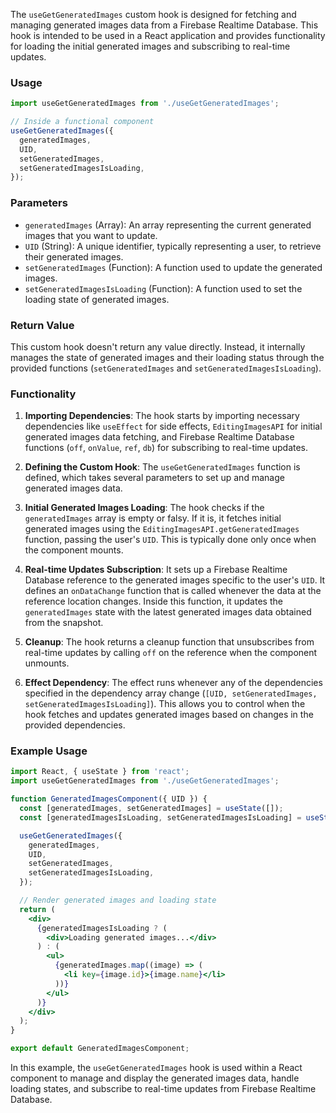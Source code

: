 The `useGetGeneratedImages` custom hook is designed for fetching and managing generated images data from a Firebase Realtime Database. This hook is intended to be used in a React application and provides functionality for loading the initial generated images and subscribing to real-time updates.

### Usage
```jsx static
import useGetGeneratedImages from './useGetGeneratedImages';

// Inside a functional component
useGetGeneratedImages({
  generatedImages,
  UID,
  setGeneratedImages,
  setGeneratedImagesIsLoading,
});
```

### Parameters
- `generatedImages` (Array): An array representing the current generated images that you want to update.
- `UID` (String): A unique identifier, typically representing a user, to retrieve their generated images.
- `setGeneratedImages` (Function): A function used to update the generated images.
- `setGeneratedImagesIsLoading` (Function): A function used to set the loading state of generated images.

### Return Value
This custom hook doesn't return any value directly. Instead, it internally manages the state of generated images and their loading status through the provided functions (`setGeneratedImages` and `setGeneratedImagesIsLoading`).

### Functionality
1. **Importing Dependencies**: The hook starts by importing necessary dependencies like `useEffect` for side effects, `EditingImagesAPI` for initial generated images data fetching, and Firebase Realtime Database functions (`off`, `onValue`, `ref`, `db`) for subscribing to real-time updates.

2. **Defining the Custom Hook**: The `useGetGeneratedImages` function is defined, which takes several parameters to set up and manage generated images data.

3. **Initial Generated Images Loading**: The hook checks if the `generatedImages` array is empty or falsy. If it is, it fetches initial generated images using the `EditingImagesAPI.getGeneratedImages` function, passing the user's `UID`. This is typically done only once when the component mounts.

4. **Real-time Updates Subscription**: It sets up a Firebase Realtime Database reference to the generated images specific to the user's `UID`. It defines an `onDataChange` function that is called whenever the data at the reference location changes. Inside this function, it updates the `generatedImages` state with the latest generated images data obtained from the snapshot.

5. **Cleanup**: The hook returns a cleanup function that unsubscribes from real-time updates by calling `off` on the reference when the component unmounts.

6. **Effect Dependency**: The effect runs whenever any of the dependencies specified in the dependency array change (`[UID, setGeneratedImages, setGeneratedImagesIsLoading]`). This allows you to control when the hook fetches and updates generated images based on changes in the provided dependencies.

### Example Usage
```jsx static
import React, { useState } from 'react';
import useGetGeneratedImages from './useGetGeneratedImages';

function GeneratedImagesComponent({ UID }) {
  const [generatedImages, setGeneratedImages] = useState([]);
  const [generatedImagesIsLoading, setGeneratedImagesIsLoading] = useState(true);

  useGetGeneratedImages({
    generatedImages,
    UID,
    setGeneratedImages,
    setGeneratedImagesIsLoading,
  });

  // Render generated images and loading state
  return (
    <div>
      {generatedImagesIsLoading ? (
        <div>Loading generated images...</div>
      ) : (
        <ul>
          {generatedImages.map((image) => (
            <li key={image.id}>{image.name}</li>
          ))}
        </ul>
      )}
    </div>
  );
}

export default GeneratedImagesComponent;
```

In this example, the `useGetGeneratedImages` hook is used within a React component to manage and display the generated images data, handle loading states, and subscribe to real-time updates from Firebase Realtime Database.